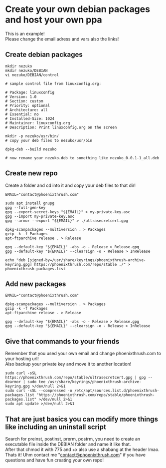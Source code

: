 # Create your own debian packages and host your own ppa

This is an example! </br>
Please change the email adress and vars also the links!


## Create debian packages

```shell
mkdir nezuko
mkdir nezuko/DEBIAN
vi nezuko/DEBIAN/control

# sample control file from linuxconfig.org:

# Package: linuxconfig
# Version: 1.0
# Section: custom
# Priority: optional
# Architecture: all
# Essential: no
# Installed-Size: 1024
# Maintainer: linuxconfig.org
# Description: Print linuxconfig.org on the screen

mkdir -p nezuko/usr/bin/
# copy your deb files to nezuko/usr/bin

dpkg-deb --build nezuko

# now rename your nezuko.deb to something like nezuko_0.0.1-1_all.deb
```

## Create new repo

Create a folder and cd into it and copy your deb files to that dir!

```shell
EMAIL="contact@phoenixthrush.com"

sudo apt install gnupg
gpg --full-gen-key
gpg --export-secret-keys "${EMAIL}" > my-private-key.asc
gpg --import my-private-key.asc
gpg --armor --export "${EMAIL}" > ./ultrasecretcert.gpg

dpkg-scanpackages --multiversion . > Packages
gzip -k -f Packages
apt-ftparchive release . > Release

gpg --default-key "${EMAIL}" -abs -o - Release > Release.gpg
gpg --default-key "${EMAIL}" --clearsign -o - Release > InRelease

echo "deb [signed-by=/usr/share/keyrings/phoenixthrush-archive-keyring.gpg] https://phoenixthrush.com/repo/stable ./" > phoenixthrush-packages.list 
```

## Add new packages

```shell
EMAIL="contact@phoenixthrush.com"

dpkg-scanpackages --multiversion . > Packages
gzip -k -f Packages
apt-ftparchive release . > Release

gpg --default-key "${EMAIL}" -abs -o - Release > Release.gpg
gpg --default-key "${EMAIL}" --clearsign -o - Release > InRelease
```
## Give that commands to your friends

Remember that you used your own email and change phoenixthrush.com to your hosting url! <br>
Also backup your private key and move it to another location!

```shell
sudo curl -sSL https://phoenixthrush.com/repo/stable/ultrasecretcert.gpg | gpg --dearmor | sudo tee /usr/share/keyrings/phoenixthrush-archive-keyring.gpg >/dev/null 2>&1
sudo curl -sSL --compressed -o /etc/apt/sources.list.d/phoenixthrush-packages.list "https://phoenixthrush.com/repo/stable/phoenixthrush-packages.list" >/dev/null 2>&1
sudo apt update >/dev/null 2>&1
```
## That are just basics you can modify more things like including an uninstall script

Search for preinst, postinst, prerm, postrm, you need to create an executable file inside the DEBIAN folder and name it like that. <br>
After that chmod it with 775 and +x also use a shabang at the header lmao. <br>
Thats it! Uhm contact me "contact@phoenixthrush.com" if you have questions and have fun creating your own repo!
